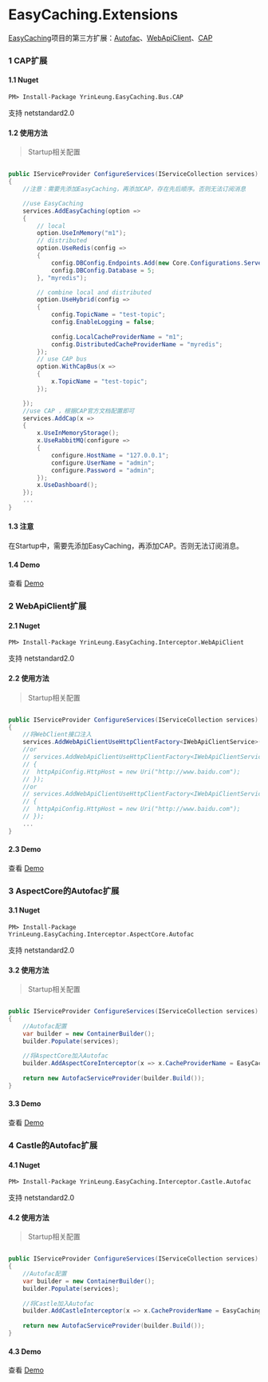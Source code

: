 # EasyCaching.Extensions

[EasyCaching](https://github.com/dotnetcore/EasyCaching)项目的第三方扩展：[Autofac](https://github.com/autofac/Autofac)、[WebApiClient](https://github.com/dotnetcore/WebApiClient)、[CAP](https://github.com/dotnetcore/CAP)

### 1 CAP扩展
#### 1.1 Nuget
```
PM> Install-Package YrinLeung.EasyCaching.Bus.CAP
```
支持 netstandard2.0

#### 1.2 使用方法

> Startup相关配置

```c#

public IServiceProvider ConfigureServices(IServiceCollection services)
{
	//注意：需要先添加EasyCaching，再添加CAP，存在先后顺序。否则无法订阅消息

	//use EasyCaching
	services.AddEasyCaching(option =>
	{
		// local
		option.UseInMemory("m1");
		// distributed
		option.UseRedis(config =>
		{
			config.DBConfig.Endpoints.Add(new Core.Configurations.ServerEndPoint("127.0.0.1", 6379));
			config.DBConfig.Database = 5;
		}, "myredis");

		// combine local and distributed
		option.UseHybrid(config =>
		{
			config.TopicName = "test-topic";
			config.EnableLogging = false;
			
			config.LocalCacheProviderName = "m1";
			config.DistributedCacheProviderName = "myredis";
		});
		// use CAP bus
		option.WithCapBus(x =>
		{
			x.TopicName = "test-topic";
		});

	});
	//use CAP ，根据CAP官方文档配置即可
	services.AddCap(x =>
	{
		x.UseInMemoryStorage();
		x.UseRabbitMQ(configure =>
		{
			configure.HostName = "127.0.0.1";
			configure.UserName = "admin";
			configure.Password = "admin";
		});
		x.UseDashboard();
	});
	...
}

```

#### 1.3 注意
在Startup中，需要先添加EasyCaching，再添加CAP。否则无法订阅消息。

#### 1.4 Demo
查看 [Demo](https://github.com/yrinleung/EasyCaching.Extensions/tree/master/samples)

### 2 WebApiClient扩展
#### 2.1 Nuget
```
PM> Install-Package YrinLeung.EasyCaching.Interceptor.WebApiClient
```
支持 netstandard2.0

#### 2.2 使用方法

> Startup相关配置

```c#

public IServiceProvider ConfigureServices(IServiceCollection services)
{
	//将WebClient接口注入
    services.AddWebApiClientUseHttpClientFactory<IWebApiClientService>();
	//or
	// services.AddWebApiClientUseHttpClientFactory<IWebApiClientService>((httpApiConfig) =>
	// {
	// 	httpApiConfig.HttpHost = new Uri("http://www.baidu.com");
	// });
	//or
	// services.AddWebApiClientUseHttpClientFactory<IWebApiClientService>((httpApiConfig, p) =>
	// {
	// 	httpApiConfig.HttpHost = new Uri("http://www.baidu.com");
	// });
	...
}

```

#### 2.3 Demo
查看 [Demo](https://github.com/yrinleung/EasyCaching.Extensions/tree/master/samples/EasyCaching.Extensions.Demo)


### 3 AspectCore的Autofac扩展
#### 3.1 Nuget
```
PM> Install-Package YrinLeung.EasyCaching.Interceptor.AspectCore.Autofac
```
支持 netstandard2.0

#### 3.2 使用方法

> Startup相关配置

```c#

public IServiceProvider ConfigureServices(IServiceCollection services)
{
	//Autofac配置
	var builder = new ContainerBuilder();
	builder.Populate(services);
	
	//将AspectCore加入Autofac
	builder.AddAspectCoreInterceptor(x => x.CacheProviderName = EasyCachingConstValue.DefaultInMemoryName);
	
    return new AutofacServiceProvider(builder.Build());
}

```

#### 3.3 Demo
查看 [Demo](https://github.com/yrinleung/EasyCaching.Extensions/tree/master/samples/EasyCaching.Extensions.Demo)

### 4 Castle的Autofac扩展
#### 4.1 Nuget
```
PM> Install-Package YrinLeung.EasyCaching.Interceptor.Castle.Autofac
```
支持 netstandard2.0

#### 4.2 使用方法

> Startup相关配置

```c#

public IServiceProvider ConfigureServices(IServiceCollection services)
{
	//Autofac配置
	var builder = new ContainerBuilder();
	builder.Populate(services);
	
	//将Castle加入Autofac
	builder.AddCastleInterceptor(x => x.CacheProviderName = EasyCachingConstValue.DefaultInMemoryName);
	
    return new AutofacServiceProvider(builder.Build());
}

```


#### 4.3 Demo
查看 [Demo](https://github.com/yrinleung/EasyCaching.Extensions/tree/master/samples/EasyCaching.Extensions.Demo)

